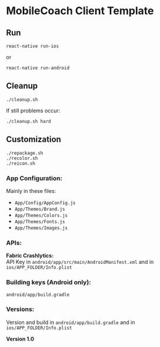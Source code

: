 # MobileCoach Client Template


## Run

	react-native run-ios

or

	react-native run-android

## Cleanup

	./cleanup.sh

If still problems occur:

	./cleanup.sh hard


## Customization

```
./repackage.sh   
./recolor.sh   
./reicon.sh
```

### App Configuration:

Mainly in these files:

* ```App/Config/AppConfig.js```
* ```App/Themes/Brand.js```
* ```App/Themes/Colors.js```
* ```App/Themes/Fonts.js```
* ```App/Themes/Images.js```

### APIs:

**Fabric Crashlytics:**   
API Key in ```android/app/src/main/AndroidManifest.xml``` and in ```ios/APP_FOLDER/Info.plist```

### Building keys (Android only):
```android/app/build.gradle```

### Versions:
Version and build in ```android/app/build.gradle``` and in ```ios/APP_FOLDER/Info.plist```

**Version 1.0**
